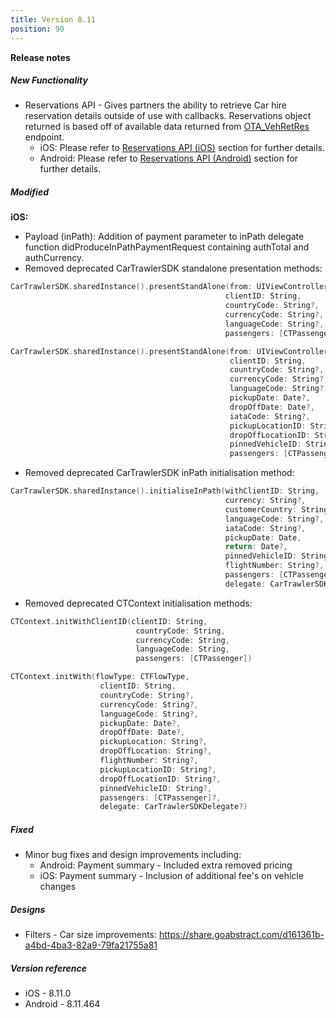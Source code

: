```yaml
---
title: Version 8.11
position: 90
---
```


**Release notes**  

##### New Functionality
* Reservations API - Gives partners the ability to retrieve Car hire reservation details outside of use with callbacks. Reservations object returned is based off of available data returned from <a href="http://docs.cartrawler.com/docs/xml/api-details/OTA_VehRetRes.html" target="_blank">OTA_VehRetRes</a> endpoint.
    * iOS: Please refer to <a href="https://cartrawler.github.io/#section_iosreservations" target="_blank">Reservations API (iOS)</a> section for further details.
    * Android: Please refer to <a href="https://cartrawler.github.io/#section_androidreservations" target="_blank">Reservations API (Android)</a> section for further details.
  
##### Modified
**iOS:** 
* Payload (inPath): Addition of payment parameter to inPath delegate function didProduceInPathPaymentRequest containing authTotal and authCurrency.
* Removed deprecated CarTrawlerSDK standalone presentation methods:
```swift
CarTrawlerSDK.sharedInstance().presentStandAlone(from: UIViewController, 
                                                clientID: String, 
                                                countryCode: String?, 
                                                currencyCode: String?, 
                                                languageCode: String?,
                                                passengers: [CTPassenger]?)
```
```swift
CarTrawlerSDK.sharedInstance().presentStandAlone(from: UIViewController,
                                                 clientID: String, 
                                                 countryCode: String?, 
                                                 currencyCode: String?, 
                                                 languageCode: String?, 
                                                 pickupDate: Date?, 
                                                 dropOffDate: Date?, 
                                                 iataCode: String?,
                                                 pickupLocationID: String?,
                                                 dropOffLocationID: String?, 
                                                 pinnedVehicleID: String?, 
                                                 passengers: [CTPassenger]?)
```
* Removed deprecated CarTrawlerSDK inPath initialisation method:
```swift
CarTrawlerSDK.sharedInstance().initialiseInPath(withClientID: String,
                                                currency: String?, 
                                                customerCountry: String?, 
                                                languageCode: String?, 
                                                iataCode: String?, 
                                                pickupDate: Date, 
                                                return: Date?, 
                                                pinnedVehicleID: String?, 
                                                flightNumber: String?, 
                                                passengers: [CTPassenger]?, 
                                                delegate: CarTrawlerSDKDelegate?)
```
* Removed deprecated CTContext initialisation methods:
```swift 
CTContext.initWithClientID(clientID: String,
                            countryCode: String,
                            currencyCode: String,
                            languageCode: String,
                            passengers: [CTPassenger])
```
```swift
CTContext.initWith(flowType: CTFlowType,
                    clientID: String, 
                    countryCode: String?, 
                    currencyCode: String?, 
                    languageCode: String?,
                    pickupDate: Date?, 
                    dropOffDate: Date?, 
                    pickupLocation: String?, 
                    dropOffLocation: String?, 
                    flightNumber: String?, 
                    pickupLocationID: String?, 
                    dropOffLocationID: String?, 
                    pinnedVehicleID: String?, 
                    passengers: [CTPassenger]?, 
                    delegate: CarTrawlerSDKDelegate?)
```

##### Fixed
* Minor bug fixes and design improvements including:
    * Android: Payment summary - Included extra removed pricing
    * iOS: Payment summary - Inclusion of additional fee's on vehicle changes
    

##### Designs
* Filters - Car size improvements: https://share.goabstract.com/d161361b-a4bd-4ba3-82a9-79fa21755a81

##### Version reference 
* iOS - 8.11.0
* Android - 8.11.464

